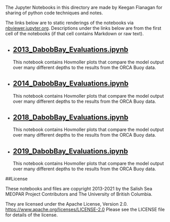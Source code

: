 The Jupyter Notebooks in this directory are made by Keegan Flanagan
for sharing of python code techniques and notes.

The links below are to static renderings of the notebooks via
[nbviewer.jupyter.org](https://nbviewer.jupyter.org/).
Descriptions under the links below are from the first cell of the notebooks
(if that cell contains Markdown or raw text).

* ## [2013_DabobBay_Evaluations.ipynb](https://nbviewer.jupyter.org/github/SalishSeaCast/analysis-keegan/blob/master/notebooks/Evaluations/Continuous_Timeseries/All_Depths_ORCA/DabobBay/201905_Hindcast/2013_DabobBay_Evaluations.ipynb)  
    
    This notebook contains Hovmoller plots that compare the model output over many different depths to the results from the ORCA Buoy data. 

* ## [2014_DabobBay_Evaluations.ipynb](https://nbviewer.jupyter.org/github/SalishSeaCast/analysis-keegan/blob/master/notebooks/Evaluations/Continuous_Timeseries/All_Depths_ORCA/DabobBay/201905_Hindcast/2014_DabobBay_Evaluations.ipynb)  
    
    This notebook contains Hovmoller plots that compare the model output over many different depths to the results from the ORCA Buoy data. 

* ## [2018_DabobBay_Evaluations.ipynb](https://nbviewer.jupyter.org/github/SalishSeaCast/analysis-keegan/blob/master/notebooks/Evaluations/Continuous_Timeseries/All_Depths_ORCA/DabobBay/201905_Hindcast/2018_DabobBay_Evaluations.ipynb)  
    
    This notebook contains Hovmoller plots that compare the model output over many different depths to the results from the ORCA Buoy data. 

* ## [2019_DabobBay_Evaluations.ipynb](https://nbviewer.jupyter.org/github/SalishSeaCast/analysis-keegan/blob/master/notebooks/Evaluations/Continuous_Timeseries/All_Depths_ORCA/DabobBay/201905_Hindcast/2019_DabobBay_Evaluations.ipynb)  
    
    This notebook contains Hovmoller plots that compare the model output over many different depths to the results from the ORCA Buoy data. 


##License

These notebooks and files are copyright 2013-2021
by the Salish Sea MEOPAR Project Contributors
and The University of British Columbia.

They are licensed under the Apache License, Version 2.0.
https://www.apache.org/licenses/LICENSE-2.0
Please see the LICENSE file for details of the license.
